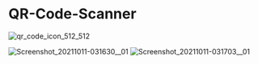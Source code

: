 # QR-Code-Scanner

![qr_code_icon_512_512](https://user-images.githubusercontent.com/58476836/136713581-4dd8ea68-fe4c-445a-a769-ef91c87fa295.png)


![Screenshot_20211011-031630__01](https://user-images.githubusercontent.com/58476836/136713574-1571c4f1-55b5-487a-b13b-24bb0e7ad72e.jpg)
![Screenshot_20211011-031703__01](https://user-images.githubusercontent.com/58476836/136713576-a8deeede-05a5-4762-a2fe-e81a36ef05e9.jpg)
